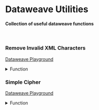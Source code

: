 # Dataweave Utilities

#### Collection of useful dataweave functions

<br>

### Remove Invalid XML Characters
<a href="https://dataweave.mulesoft.com/learn/playground?projectMethod=GHRepo&repo=EduardaSRBastos%2Fdataweave-utilities&path=invalid-xml-char">Dataweave Playground<a>

<details>
  <summary>Function</summary>

```dataweave
%dw 2.0
output application/xml

var removeInvalidChars = (payload) -> 
    if (payload is String) 
        payload replace /[^\p{Print}]/ with "" 
    else if (payload is Object) 
        payload mapObject { 
            ($$): removeInvalidChars($)
        }
    else if (payload is Array) 
        payload map (item) -> removeInvalidChars(item)
    else 
        payload
---

main: removeInvalidChars(payload)

```
</details>

### Simple Cipher
<a href="https://dataweave.mulesoft.com/learn/playground?projectMethod=GHRepo&repo=EduardaSRBastos%2Fdataweave-utilities&path=cipher">Dataweave Playground<a>

<details>
  <summary>Function</summary>

```dataweave
%dw 2.0
output application/json
import * from dw::core::Strings

fun encryptChar(char, index) =
    fromCharCode(
        charCodeAt(char, 0) +
        (((index + 2) mod 8) * 8 - 2) +
        ((index + 2) mod 32) - 16 + 128
    )

fun encryptText(text) =
    if (isEmpty(text)) 
        ""
    else
        reverse(
            (text splitBy "")
                map ((char, index) -> encryptChar(char, index))
                joinBy ""
        )

fun decryptChar(char, index) =
    fromCharCode(
        charCodeAt(char, 0) -
        (((index + 2) mod 8) * 8 - 2) -
        ((index + 2) mod 32) + 16 - 128
    )

fun decryptText(text) =
    if (isEmpty(text)) 
        ""
    else
    (reverse(text) splitBy "")
        map ((char, index) -> decryptChar(char, index))
        joinBy ""

---
{
  "Encrypted message": encryptText(payload.message),
  "Decrypted message": decryptText(encryptText(payload.message))
}
```
</details>
